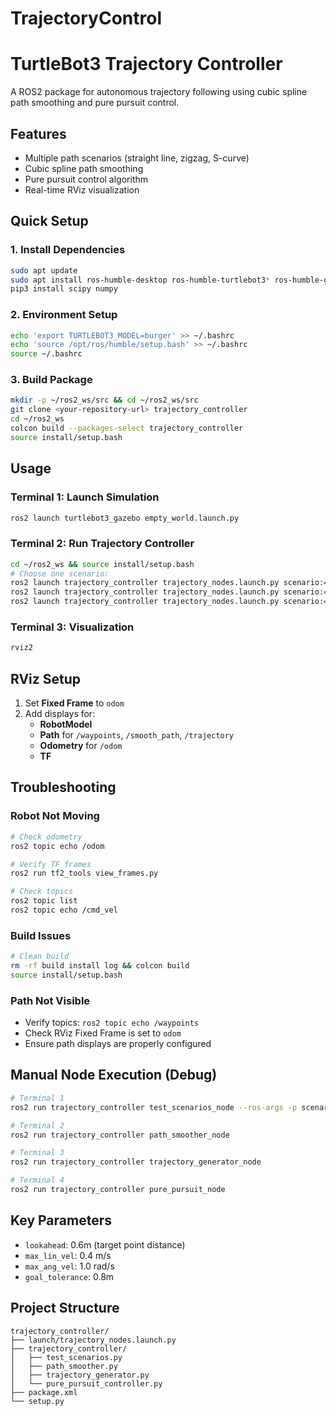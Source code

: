 # TrajectoryControl

# TurtleBot3 Trajectory Controller

A ROS2 package for autonomous trajectory following using cubic spline path smoothing and pure pursuit control.

## Features
- Multiple path scenarios (straight line, zigzag, S-curve)
- Cubic spline path smoothing
- Pure pursuit control algorithm
- Real-time RViz visualization

## Quick Setup

### 1. Install Dependencies
```bash
sudo apt update
sudo apt install ros-humble-desktop ros-humble-turtlebot3* ros-humble-gazebo-* python3-pip
pip3 install scipy numpy
```

### 2. Environment Setup
```bash
echo 'export TURTLEBOT3_MODEL=burger' >> ~/.bashrc
echo 'source /opt/ros/humble/setup.bash' >> ~/.bashrc
source ~/.bashrc
```

### 3. Build Package
```bash
mkdir -p ~/ros2_ws/src && cd ~/ros2_ws/src
git clone <your-repository-url> trajectory_controller
cd ~/ros2_ws
colcon build --packages-select trajectory_controller
source install/setup.bash
```

## Usage

### Terminal 1: Launch Simulation
```bash
ros2 launch turtlebot3_gazebo empty_world.launch.py
```

### Terminal 2: Run Trajectory Controller
```bash
cd ~/ros2_ws && source install/setup.bash
# Choose one scenario:
ros2 launch trajectory_controller trajectory_nodes.launch.py scenario:=straight_line
ros2 launch trajectory_controller trajectory_nodes.launch.py scenario:=zigzag
ros2 launch trajectory_controller trajectory_nodes.launch.py scenario:=s_curve
```

### Terminal 3: Visualization
```bash
rviz2
```

## RViz Setup
1. Set **Fixed Frame** to `odom`
2. Add displays for:
   - **RobotModel**
   - **Path** for `/waypoints`, `/smooth_path`, `/trajectory`
   - **Odometry** for `/odom`
   - **TF**

## Troubleshooting

### Robot Not Moving
```bash
# Check odometry
ros2 topic echo /odom

# Verify TF frames
ros2 run tf2_tools view_frames.py

# Check topics
ros2 topic list
ros2 topic echo /cmd_vel
```

### Build Issues
```bash
# Clean build
rm -rf build install log && colcon build
source install/setup.bash
```

### Path Not Visible
- Verify topics: `ros2 topic echo /waypoints`
- Check RViz Fixed Frame is set to `odom`
- Ensure path displays are properly configured

## Manual Node Execution (Debug)
```bash
# Terminal 1
ros2 run trajectory_controller test_scenarios_node --ros-args -p scenario:=zigzag

# Terminal 2
ros2 run trajectory_controller path_smoother_node

# Terminal 3
ros2 run trajectory_controller trajectory_generator_node

# Terminal 4
ros2 run trajectory_controller pure_pursuit_node
```

## Key Parameters
- `lookahead`: 0.6m (target point distance)
- `max_lin_vel`: 0.4 m/s
- `max_ang_vel`: 1.0 rad/s
- `goal_tolerance`: 0.8m

## Project Structure
```
trajectory_controller/
├── launch/trajectory_nodes.launch.py
├── trajectory_controller/
│   ├── test_scenarios.py
│   ├── path_smoother.py
│   ├── trajectory_generator.py
│   └── pure_pursuit_controller.py
├── package.xml
└── setup.py
```
